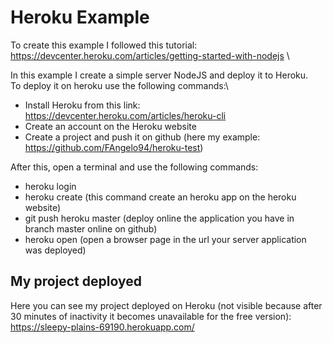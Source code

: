 # Heroku Example
To create this example I followed this tutorial: https://devcenter.heroku.com/articles/getting-started-with-nodejs \

In this example I create a simple server NodeJS and deploy it to Heroku. \
To deploy it on heroku use the following commands:\
* Install Heroku from this link: https://devcenter.heroku.com/articles/heroku-cli
* Create an account on the Heroku website
* Create a project and push it on github (here my example: https://github.com/FAngelo94/heroku-test)

After this, open a terminal and use the following commands:
* heroku login
* heroku create (this command create an heroku app on the heroku website)
* git push heroku master (deploy online the application you have in branch master online on github)
* heroku open (open a browser page in the url your server application was deployed)

## My project deployed
Here you can see my project deployed on Heroku (not visible because after 30 minutes of inactivity it becomes unavailable for the free version): https://sleepy-plains-69190.herokuapp.com/